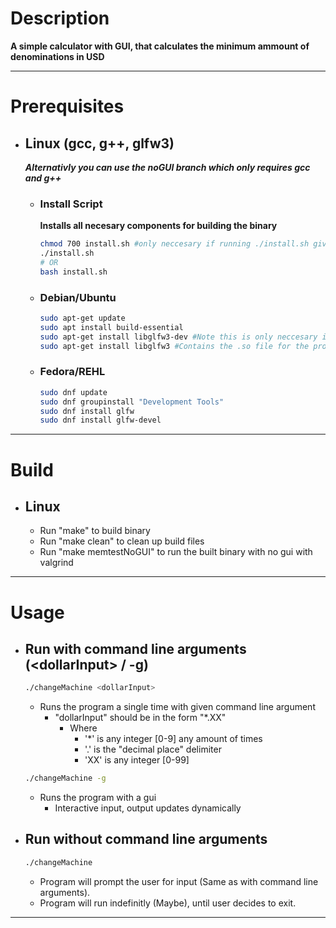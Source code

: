
# Description

**A simple calculator with GUI, that calculates the minimum ammount of denominations in USD**

---
# Prerequisites
- ## Linux (gcc, g++, glfw3)
  ***Alternativly you can use the noGUI branch which only requires gcc and g++***
  - ### Install Script
    **Installs all necesary components for building the binary**

    ```bash
    chmod 700 install.sh #only neccesary if running ./install.sh gives permission denied error
    ./install.sh
    # OR
    bash install.sh
    ``` 

  - ### Debian/Ubuntu
    ```bash
    sudo apt-get update
    sudo apt install build-essential
    sudo apt-get install libglfw3-dev #Note this is only neccesary if you wish to recompile the program
    sudo apt-get install libglfw3 #Contains the .so file for the program
    ```

  - ### Fedora/REHL
    ```bash
    sudo dnf update
    sudo dnf groupinstall "Development Tools"
    sudo dnf install glfw
    sudo dnf install glfw-devel
    ```

---

# Build 

 - ## Linux
    - Run "make" to build binary
    - Run "make clean" to clean up build files
    - Run "make memtestNoGUI" to run the built binary with no gui with valgrind

---

# Usage
- ## Run with command line arguments (\<dollarInput> / -g)
  ```bash
  ./changeMachine <dollarInput>
  ```
  - Runs the program a single time with given command line argument
    - "dollarInput" should be in the form "*.XX"
      - Where 
        - '*' is any integer [0-9] any amount of times
        - '.' is the "decimal place" delimiter
        - 'XX' is any integer [0-99]  
  
  ```bash
  ./changeMachine -g
  ```
  - Runs the program with a gui
    - Interactive input, output updates dynamically
- ## Run without command line arguments
  ```bash
  ./changeMachine
  ```
  - Program will prompt the user for input (Same as with command line arguments).
  - Program will run indefinitly (Maybe), until user decides to exit.

---
